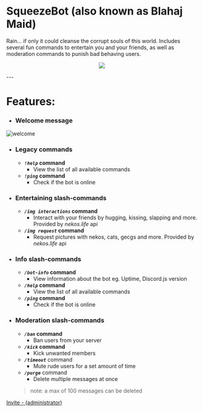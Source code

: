 # SqueezeBot (also known as Blahaj Maid)  
Rain... if only it could cleanse the corrupt souls of this world.
Includes several fun commands to entertain you and your friends, as well as moderation commands to punish bad behaving users.   
<p align="center">
  <a href="https://discord.com/api/oauth2/authorize?client_id=938121371484061766&permissions=1102196230214&scope=bot%20applications.commands" rel="Invite bot - recommended"><img src="https://files.catbox.moe/mjkcb9.png" /></a>
</p>
---

# Features:
* ### Welcome message
![welcome](https://de.catbox.moe/a8ublk.png)  

- ### Legacy commands
	- ***`!help`* command**
  		- View the list of all available commands  
	- ***`!ping`* command**
  		- Check if the bot is online

* ### Entertaining slash-commands
	* ***`/img interactions`* command**
		* Interact with your friends by hugging, kissing, slapping and more. Provided by *nekos.life* api
	* ***`/img request`* command**
		* Request pictures with nekos, cats, gecgs and more. Provided by *nekos.life* api

- ### Info slash-commands
	- ***`/bot-info`* command** 
		- View information about the bot eg. Uptime, Discord.js version
	- ***`/help`* command** 
		- View the list of all available commands  
	- ***`/ping`* command** 
		- Check if the bot is online

* ### Moderation slash-commands
	* ***`/ban`* command**
  		* Ban users from your server   
	* ***`/kick`* command**
  		* Kick unwanted members  
	* ***`/timeout`*** command
  		* Mute rude users for a set amount of time    
	* ***`/purge`*** command
 	 	* Delete multiple messages at once
	> note: a max of 100 messages can be deleted

[Invite - (administrator)](https://discord.com/api/oauth2/authorize?client_id=938121371484061766&permissions=8&scope=bot%20applications.commands) 
